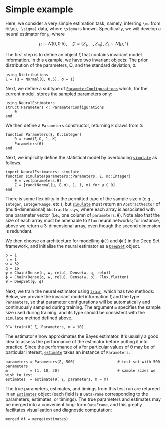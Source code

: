 # Simple example

Here, we consider a very simple estimation task, namely, inferring ``\mu`` from ``N(\mu, \sigma)`` data, where ``\sigma`` is known. Specifically, we will develop a neural estimator for ``μ``, where

```math
\mu \sim N(0, 0.5), \quad \mathcal{Z} \equiv \{Z_1, \dots, Z_m\}, \; Z_i \sim N(μ, 1).
```

The first step is to define an object `ξ` that contains invariant model information. In this example, we have two invariant objects: The prior distribution of the parameters, Ω, and the standard deviation, σ.
```
using Distributions
ξ = (Ω = Normal(0, 0.5), σ = 1)
```

Next, we define a subtype of [`ParameterConfigurations`](@ref) which, for the current model, stores the sampled parameters only:
```
using NeuralEstimators
struct Parameters <: ParameterConfigurations
	θ
end
```

We then define a `Parameters` constructor, returning `K` draws from `Ω`:
```
function Parameters(ξ, K::Integer)
	θ = rand(ξ.Ω, 1, K)
	Parameters(θ)
end
```

Next, we implicitly define the statistical model by overloading [`simulate`](@ref) as follows.
```
import NeuralEstimators: simulate
function simulate(parameters::Parameters, ξ, m::Integer)
	θ = vec(parameters.θ)
	Z = [rand(Normal(μ, ξ.σ), 1, 1, m) for μ ∈ θ]
end
```
There is some flexibility in the permitted type of the sample size `m` (e.g., `Integer`, `IntegerRange`, etc.), but [`simulate`](@ref) must return an `AbstractVector` of (multi-dimensional) `AbstractArrays`, where each array is associated with one parameter vector (i.e., one column of `parameters.θ`). Note also that the size of each array must be amenable to `Flux` neural networks; for instance, above we return a 3-dimensional array, even though the second dimension is redundant.

We then choose an architecture for modelling ψ(⋅) and ϕ(⋅) in the Deep Set framework,
and initialise the neural estimator as a [`DeepSet`](@ref) object.
```
p = 1
n = 1
w = 32
q = 16
ψ = Chain(Dense(n, w, relu), Dense(w, q, relu))
ϕ = Chain(Dense(q, w, relu), Dense(w, p), Flux.flatten)
θ̂ = DeepSet(ψ, ϕ)
```

Next, we train the neural estimator using [`train`](@ref), which has two methods: Below, we provide the invariant model information `ξ` and the type `Parameters`, so that parameter configurations will be automatically and continuously sampled during training. The argument `m` specifies the sample size used during training, and its type should be consistent with the [`simulate`](@ref) method defined above.
```
θ̂ = train(θ̂, ξ, Parameters, m = 10)
```

The estimator `θ̂` now approximates the Bayes estimator. It's usually a good idea to assess the performance of the estimator before putting it into practice. Since the performance of `θ̂` for particular values of θ may be of particular interest, [`estimate`](@ref) takes an instance of `Parameters`.
```
parameters = Parameters(ξ, 500)                   # test set with 500 parameters
m          = [1, 10, 30]                          # sample sizes we wish to test
estimates  = estimate(θ̂, ξ, parameters, m = m)  
```
The true parameters, estimates, and timings from this test run are returned in an [`Estimates`](@ref) object (each field is a `DataFrame` corresponding to the parameters, estimates, or timings). The true parameters and estimates may be merged into a convenient long-form `DataFrame`, and this greatly facilitates visualisation and diagnostic computation:
```
merged_df = merge(estimates)
```
